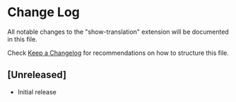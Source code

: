 # Change Log

All notable changes to the "show-translation" extension will be documented in this file.

Check [Keep a Changelog](http://keepachangelog.com/) for recommendations on how to structure this file.

## [Unreleased]

- Initial release
